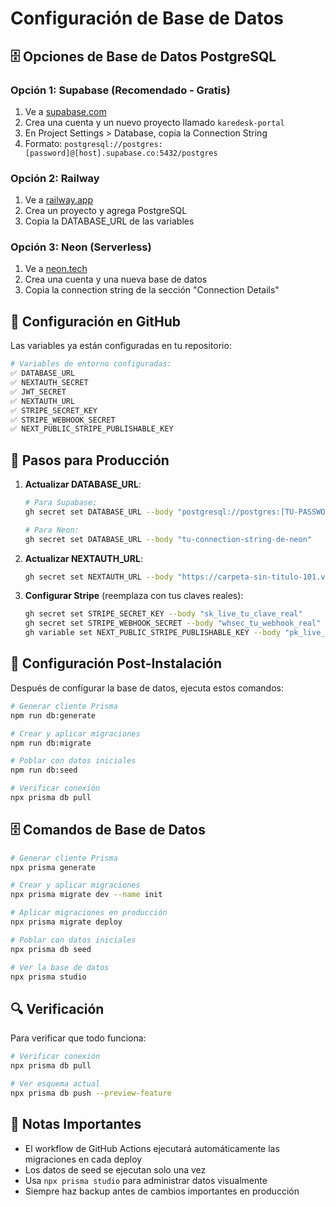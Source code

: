 # Configuración de Base de Datos

## 🗄️ Opciones de Base de Datos PostgreSQL

### Opción 1: Supabase (Recomendado - Gratis)
1. Ve a [supabase.com](https://supabase.com)
2. Crea una cuenta y un nuevo proyecto llamado `karedesk-portal`
3. En Project Settings > Database, copia la Connection String
4. Formato: `postgresql://postgres:[password]@[host].supabase.co:5432/postgres`

### Opción 2: Railway
1. Ve a [railway.app](https://railway.app)
2. Crea un proyecto y agrega PostgreSQL
3. Copia la DATABASE_URL de las variables

### Opción 3: Neon (Serverless)
1. Ve a [neon.tech](https://neon.tech)
2. Crea una cuenta y una nueva base de datos
3. Copia la connection string de la sección "Connection Details"

## 🔧 Configuración en GitHub

Las variables ya están configuradas en tu repositorio:

```bash
# Variables de entorno configuradas:
✅ DATABASE_URL
✅ NEXTAUTH_SECRET  
✅ JWT_SECRET
✅ NEXTAUTH_URL
✅ STRIPE_SECRET_KEY
✅ STRIPE_WEBHOOK_SECRET
✅ NEXT_PUBLIC_STRIPE_PUBLISHABLE_KEY
```

## 🚀 Pasos para Producción

1. **Actualizar DATABASE_URL**:
   ```bash
   # Para Supabase:
   gh secret set DATABASE_URL --body "postgresql://postgres:[TU-PASSWORD]@[TU-HOST].supabase.co:5432/postgres"
   
   # Para Neon:
   gh secret set DATABASE_URL --body "tu-connection-string-de-neon"
   ```

2. **Actualizar NEXTAUTH_URL**:
   ```bash
   gh secret set NEXTAUTH_URL --body "https://carpeta-sin-titulo-101.vercel.app"
   ```

3. **Configurar Stripe** (reemplaza con tus claves reales):
   ```bash
   gh secret set STRIPE_SECRET_KEY --body "sk_live_tu_clave_real"
   gh secret set STRIPE_WEBHOOK_SECRET --body "whsec_tu_webhook_real"
   gh variable set NEXT_PUBLIC_STRIPE_PUBLISHABLE_KEY --body "pk_live_tu_clave_publica"
   ```

## 🔧 Configuración Post-Instalación

Después de configurar la base de datos, ejecuta estos comandos:

```bash
# Generar cliente Prisma
npm run db:generate

# Crear y aplicar migraciones
npm run db:migrate

# Poblar con datos iniciales
npm run db:seed

# Verificar conexión
npx prisma db pull
```

## 🗄️ Comandos de Base de Datos

```bash
# Generar cliente Prisma
npx prisma generate

# Crear y aplicar migraciones
npx prisma migrate dev --name init

# Aplicar migraciones en producción
npx prisma migrate deploy

# Poblar con datos iniciales
npx prisma db seed

# Ver la base de datos
npx prisma studio
```

## 🔍 Verificación

Para verificar que todo funciona:

```bash
# Verificar conexión
npx prisma db pull

# Ver esquema actual
npx prisma db push --preview-feature
```

## 📝 Notas Importantes

- El workflow de GitHub Actions ejecutará automáticamente las migraciones en cada deploy
- Los datos de seed se ejecutan solo una vez
- Usa `npx prisma studio` para administrar datos visualmente
- Siempre haz backup antes de cambios importantes en producción